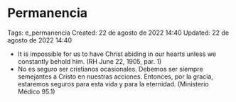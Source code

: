 # Permanencia

Tags: e_permanencia
Created: 22 de agosto de 2022 14:40
Updated: 22 de agosto de 2022 14:40

- It is impossible for us to have Christ abiding in our hearts unless we constantly behold him. (RH June 22, 1905, par. 1)
- No es seguro ser cristianos ocasionales. Debemos ser siempre semejantes a Cristo en nuestras acciones. Entonces, por la gracia, estaremos seguros para esta vida y para la eternidad. (Ministerio Médico 95.1)